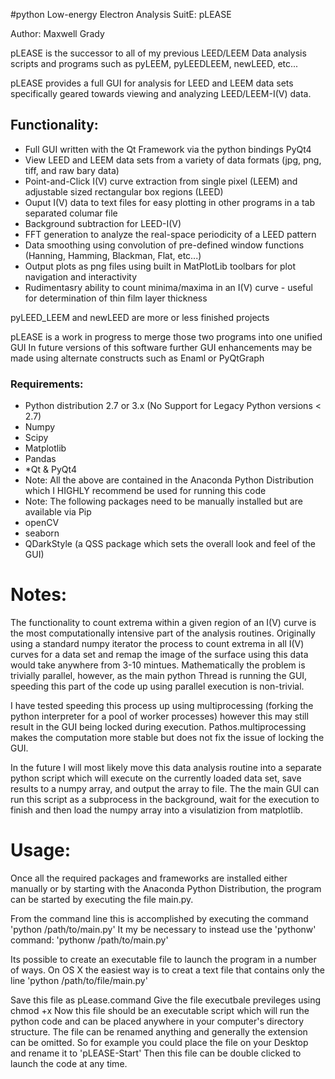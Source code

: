 
#python Low-energy Electron Analysis SuitE: pLEASE

Author: Maxwell Grady

pLEASE is the successor to all of my previous LEED/LEEM Data analysis scripts and programs such as pyLEEM, pyLEEDLEEM, newLEED, etc...

pLEASE provides a full GUI for analysis for LEED and LEEM data sets specifically geared towards viewing and analyzing LEED/LEEM-I(V) data.

## Functionality:
* Full GUI written with the Qt Framework via the python bindings PyQt4
* View LEED and LEEM data sets from a variety of data formats (jpg, png, tiff, and raw bary data)
* Point-and-Click I(V) curve extraction from single  pixel (LEEM) and adjustable sized rectangular box regions (LEED)
* Ouput I(V) data to text files for easy plotting in other programs in a tab separated columar file
* Background subtraction for LEED-I(V) 
* FFT generation to analyze the real-space periodicity of a LEED pattern
* Data smoothing using convolution of pre-defined window functions (Hanning, Hamming, Blackman, Flat, etc...)
* Output plots as png files using built in MatPlotLib toolbars for plot navigation and interactivity
* Rudimentasry ability to count minima/maxima in an I(V) curve - useful for determination of thin film layer thickness

pyLEED_LEEM and newLEED are more or less finished projects

pLEASE is a work in progress to merge those two programs into one unified GUI
In future versions of this software further GUI enhancements may be made using alternate constructs such as Enaml or PyQtGraph

### Requirements:
* Python distribution 2.7 or 3.x (No Support for Legacy Python versions < 2.7)
* Numpy
* Scipy
* Matplotlib
* Pandas
* *Qt & PyQt4 
* Note: All the above are contained in the Anaconda Python Distribution which I HIGHLY recommend be used for running this code
* Note: The following packages need to be manually installed but are available via Pip
* openCV
* seaborn
* QDarkStyle (a QSS package which sets the overall look and feel of the GUI) 

# Notes:
The functionality to count extrema within a given region of an I(V) curve is the most computationally intensive part of the analysis routines. Originally using a standard numpy iterator the process to count extrema in all I(V) curves for a data set and remap the image of the surface using this data would take anywhere from 3-10 mintues. Mathematically the problem is trivially parallel, however, as the main python Thread is running the GUI, speeding this part of the code up using parallel execution is non-trivial.

I have tested speeding this process up using multiprocessing (forking the python interpreter for a pool of worker processes) however this may still result in the GUI being locked during execution. Pathos.multiprocessing makes the computation more stable but does not fix the issue of locking the GUI.

In the future I will most likely move this data analysis routine into a separate python script which will execute on the currently loaded data set, save results to a numpy array, and output the array to file. The the main GUI can run this script as a subprocess in the background, wait for the execution to finish and then load the numpy array into a visulatizion from matplotlib.

# Usage:
Once all the required packages and frameworks are installed either manually or by starting with the Anaconda Python Distribution, the program can be started by executing the file main.py. 

From the command line this is accomplished by executing the command 'python /path/to/main.py'  It my be necessary to instead use the 'pythonw' command: 'pythonw /path/to/main.py'

Its possible to create an executable file to launch the program in a number of ways.
On OS X the easiest way is to creat a text file that contains only the line 'python /path/to/file/main.py'

Save this file as pLease.command 
Give the file executbale previleges using chmod +x
Now this file should be an executable script which will run the python code and can be placed anywhere in your computer's directory structure. The file can be renamed anything and generally the extension can be omitted. So for example you could place the file on your Desktop and rename it to 'pLEASE-Start' Then this file can be double clicked to launch the code at any time.



